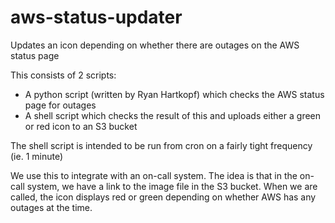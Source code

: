 # aws-status-updater
Updates an icon depending on whether there are outages on the AWS status page

This consists of 2 scripts:

* A python script (written by Ryan Hartkopf) which checks the AWS status page for outages
* A shell script which checks the result of this and uploads either a green or red icon to an S3 bucket

The shell script is intended to be run from cron on a fairly tight frequency (ie. 1 minute)

We use this to integrate with an on-call system. The idea is that in the on-call system, we have a link to the image file in the S3 bucket.  When we are called, the icon displays red or green depending on whether AWS has any outages at the time.
